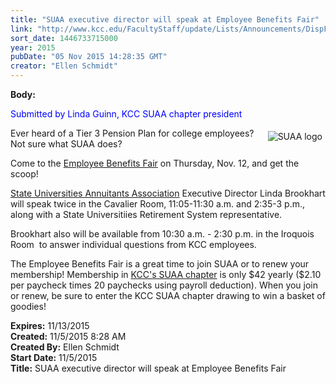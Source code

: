 ```yaml
---
title: "SUAA executive director will speak at Employee Benefits Fair"
link: "http://www.kcc.edu/FacultyStaff/update/Lists/Announcements/DispForm.aspx?ID=2070"
sort_date: 1446733715000
year: 2015
pubDate: "05 Nov 2015 14:28:35 GMT"
creator: "Ellen Schmidt"
---
```


<div><b>Body:</b> <div class="ExternalClass3E623E51D1D44A4497B9A2416D5A9EA1"><p style="color:blue">​<span>Submitted by Linda Guinn, KCC SUAA chapter president </span></p>
<p><img alt="SUAA logo" src="/FacultyStaff/PublishingImages/SUAA_logo_3.png" style="vertical-align:auto;float:right;margin:5px" />Ever heard of a Tier 3 Pension Plan for college employees? <br />Not sure what SUAA does? </p>
<p>Come to the <a href="/FacultyStaff/departments/hr/Documents/2015%20Employee%20Benefits%20Fair%20Agenda.pdf">Employee Benefits Fair</a> on Thursday, Nov. 12, and get the scoop!</p>
<p><a href="http://www.suaa.org/">State Universities Annuitants Association</a> Executive Director Linda Brookhart will speak twice in the Cavalier Room, 11:05-11:30 a.m. and 2:35-3 p.m., along with a State Universitiies Retirement System representative.</p>
<p>Brookhart also will be available from 10:30 a.m. - 2:30 p.m. in the Iroquois Room  to answer individual questions from KCC employees.</p>
<p>The Employee Benefits Fair is a great time to join SUAA or to renew your membership! Membership in <a href="http://kccsuaa.wix.com/kcc-suaa-website">KCC's SUAA chapter</a> is only $42 yearly ($2.10 per paycheck times 20 paychecks using payroll deduction). When you join or renew, be sure to enter the KCC SUAA chapter drawing to win a basket of goodies!<br /></p></div></div>
<div><b>Expires:</b> 11/13/2015</div>
<div><b>Created:</b> 11/5/2015 8:28 AM</div>
<div><b>Created By:</b> Ellen Schmidt</div>
<div><b>Start Date:</b> 11/5/2015</div>
<div><b>Title:</b> SUAA executive director will speak at Employee Benefits Fair</div>
